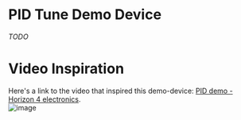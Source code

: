 # PID Tune Demo Device
_TODO_

# Video Inspiration
Here's a link to the video that inspired this demo-device: [PID demo - Horizon 4 electronics](https://www.youtube.com/watch?v=qKy98Cbcltw&ab_channel=Horizon4electronics).  
![image](https://github.com/memphis242/pid-tune-demo/assets/25826895/81d8d294-14fc-476c-aa16-9d758c547fcf)
